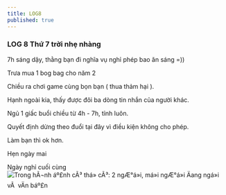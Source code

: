 ```yaml
---
title: LOG8
published: true
---
```


### LOG 8 Thứ 7 trời nhẹ nhàng

  
7h sáng dậy, thằng bạn đi nghĩa vụ nghỉ phép bao ăn sáng =))  
  
Trưa mua 1 bog bag cho năm 2  
  
Chiều ra chơi game cùng bọn bạn ( thua thảm hại ).  
  
Hạnh ngoài kia, thấy được đôi ba dòng tin nhắn của người khác.  
  
Ngủ 1 giấc buổi chiều từ 4h - 7h, tỉnh luôn.  
  
Quyết định dừng theo đuổi tại đây vì điều kiện không cho phép.   
  
Làm bạn thì ok hơn.  
  
Hẹn ngày mai  
  
Ngày nghỉ cuối cùng   
![Trong hÃ¬nh áº£nh cÃ³ thá» cÃ³: 2 ngÆ°á»i, má»i ngÆ°á»i Äang ngá»i vÃ  vÄn báº£n](https://scontent.fhan3-2.fna.fbcdn.net/v/t1.0-9/67633925_1538728392935949_1072498546931924992_o.jpg?_nc_cat=107&_nc_eui2=AeEgZLuNBygfgEo01AluGeCDe2MkOherYXj1G88Jx7LWDtbd0Hxl9HLm0tU6Tj0D9yd9XqscYdIe-SJFFrotuO1NIyvMrsKsfxP8RrKRsfB0sg&_nc_oc=AQnazoXLDsiGnZ4x69v3zi3iUHA0qXd7S860-z7DSHVbJf0n7ZGh0HW7URmVvZ8fDSEZOvvoAV8yZM2HPDOZ4QWi&_nc_ht=scontent.fhan3-2.fna&oh=b084e192b1e9ef145ee1a753b52e5394&oe=5E100002)